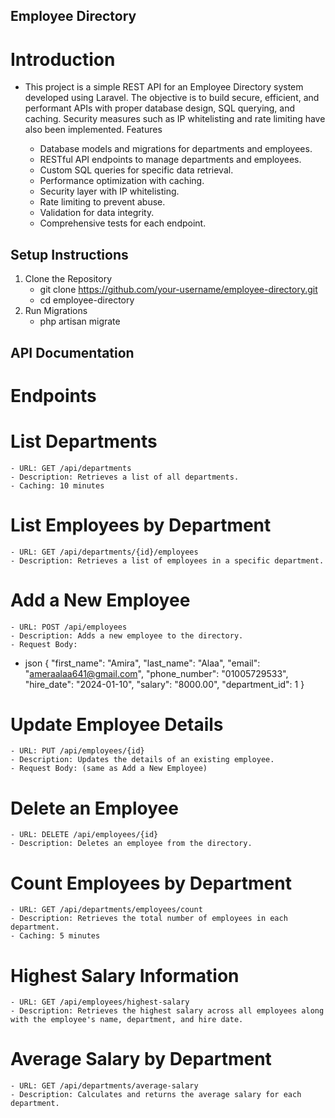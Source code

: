 ## Employee Directory
# Introduction

- This project is a simple REST API for an Employee Directory system developed using Laravel. The objective is to build secure, efficient, and performant APIs with proper database design, SQL querying, and caching. Security measures such as IP whitelisting and rate limiting have also been implemented.
Features

   - Database models and migrations for departments and employees.
   - RESTful API endpoints to manage departments and employees.
   - Custom SQL queries for specific data retrieval.
   - Performance optimization with caching.
   - Security layer with IP whitelisting.
   - Rate limiting to prevent abuse.
   - Validation for data integrity.
   - Comprehensive tests for each endpoint.

## Setup Instructions
1. Clone the Repository
   - git clone https://github.com/your-username/employee-directory.git
   - cd employee-directory
2. Run Migrations
   - php artisan migrate
## API Documentation
# Endpoints
# List Departments
    - URL: GET /api/departments
    - Description: Retrieves a list of all departments.
    - Caching: 10 minutes

# List Employees by Department

    - URL: GET /api/departments/{id}/employees
    - Description: Retrieves a list of employees in a specific department.

# Add a New Employee

    - URL: POST /api/employees
    - Description: Adds a new employee to the directory.
    - Request Body:
- json
{
    "first_name": "Amira",
    "last_name": "Alaa",
    "email": "ameraalaa641@gmail.com",
    "phone_number": "01005729533",
    "hire_date": "2024-01-10",
    "salary": "8000.00",
    "department_id": 1
}
# Update Employee Details

    - URL: PUT /api/employees/{id}
    - Description: Updates the details of an existing employee.
    - Request Body: (same as Add a New Employee)
# Delete an Employee

    - URL: DELETE /api/employees/{id}
    - Description: Deletes an employee from the directory.

# Count Employees by Department

    - URL: GET /api/departments/employees/count
    - Description: Retrieves the total number of employees in each department.
    - Caching: 5 minutes
# Highest Salary Information

    - URL: GET /api/employees/highest-salary
    - Description: Retrieves the highest salary across all employees along with the employee's name, department, and hire date.

# Average Salary by Department

    - URL: GET /api/departments/average-salary
    - Description: Calculates and returns the average salary for each department.

